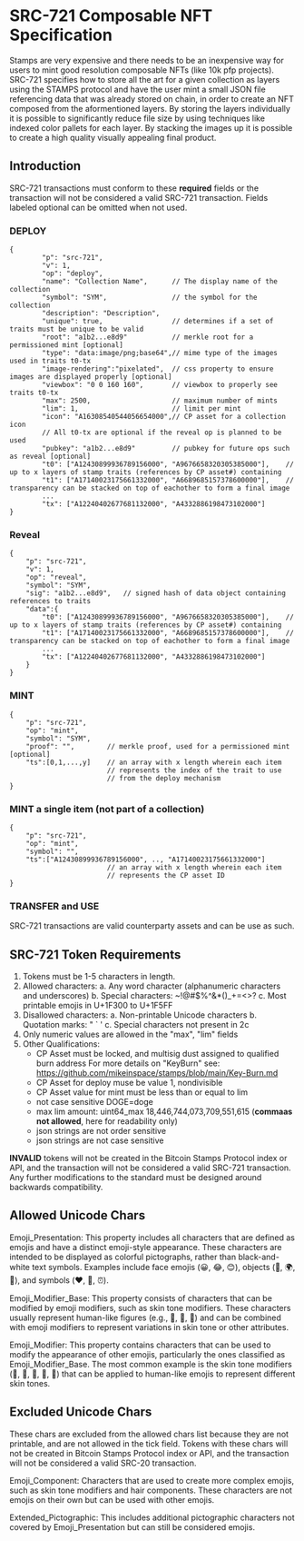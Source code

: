 # SRC-721 Composable NFT Specification

Stamps are very expensive and there needs to be an inexpensive way for users to mint good resolution composable NFTs (like 10k pfp projects).  SRC-721 specifies how to store all the art for a given collection as layers using the STAMPS protocol and have the user mint a small JSON file referencing data that was already stored on chain, in order to create an NFT composed from the aformentioned layers. By storing the layers individually it is possible to significantly reduce file size by using techniques like indexed color pallets for each layer.  By stacking the images up it is possible to create a high quality visually appealing final product.

## Introduction

SRC-721 transactions must conform to these **required** fields or the transaction will not be considered a valid SRC-721 transaction. Fields labeled optional can be omitted when not used.

### DEPLOY
```
{
        "p": "src-721",
        "v": 1,
        "op": "deploy",
        "name": "Collection Name",      // The display name of the collection
        "symbol": "SYM",                // the symbol for the collection
        "description": "Description",
        "unique": true,                 // determines if a set of traits must be unique to be valid
        "root": "a1b2...e8d9"           // merkle root for a permissioned mint [optional]
        "type": "data:image/png;base64",// mime type of the images used in traits t0-tx
        "image-rendering":"pixelated",  // css property to ensure images are displayed properly [optional]
        "viewbox": "0 0 160 160",       // viewbox to properly see  traits t0-tx
        "max": 2500,                    // maximum number of mints
        "lim": 1,                       // limit per mint
        "icon": "A16308540544056654000",// CP asset for a collection icon 
        // All t0-tx are optional if the reveal op is planned to be used
        "pubkey": "a1b2...e8d9"         // pubkey for future ops such as reveal [optional]
        "t0": ["A12430899936789156000", "A9676658320305385000"],    // up to x layers of stamp traits (references by CP asset#) containing
        "t1": ["A17140023175661332000", "A6689685157378600000"],    // transparency can be stacked on top of eachother to form a final image
        ...
        "tx": ["A12240402677681132000", "A4332886198473102000"]
}
```

### Reveal
```
{
    "p": "src-721",
    "v": 1,
    "op": "reveal",
    "symbol": "SYM",
    "sig": "a1b2...e8d9",   // signed hash of data object containing references to traits
    "data":{
        "t0": ["A12430899936789156000", "A9676658320305385000"],    // up to x layers of stamp traits (references by CP asset#) containing
        "t1": ["A17140023175661332000", "A6689685157378600000"],    // transparency can be stacked on top of eachother to form a final image
        ...
        "tx": ["A12240402677681132000", "A4332886198473102000"]
    }
}
```


### MINT
```
{
    "p": "src-721",
    "op": "mint",
    "symbol": "SYM",
    "proof": "",        // merkle proof, used for a permissioned mint [optional]
    "ts":[0,1,...,y]    // an array with x length wherein each item
                        // represents the index of the trait to use
                        // from the deploy mechanism
}
```

### MINT a single item (not part of a collection)
```
{
    "p": "src-721",
    "op": "mint",
    "symbol": "",
    "ts":["A12430899936789156000", .., "A17140023175661332000"]    
                        // an array with x length wherein each item
                        // represents the CP asset ID 
}
```
### TRANSFER and USE

SRC-721 transactions are valid counterparty assets and can be use as such.

## SRC-721 Token Requirements

1. Tokens must be 1-5 characters in length.
2. Allowed characters:
   a. Any word character (alphanumeric characters and underscores)
   b. Special characters: ~!@#$%^&*()_+=<>?
   c. Most printable emojis in U+1F300 to U+1F5FF
3. Disallowed characters:
   a. Non-printable Unicode characters
   b. Quotation marks: " ` '
   c. Special characters not present in 2c
4. Only numeric values are allowed in the "max", "lim" fields
5. Other Qualifications:
    - CP Asset must be locked, and multisig dust assigned to qualified burn address For more details on "KeyBurn" see: https://github.com/mikeinspace/stamps/blob/main/Key-Burn.md
    - CP Asset for deploy muse be value 1, nondivisible
    - CP Asset value for mint must be less than or equal to lim
    - not case sensitive DOGE=doge
    - max lim amount: uint64_max 18,446,744,073,709,551,615 (**commaas not allowed**, here for readability only)
    - json strings are not order sensitive
    - json strings are not case sensitive


**INVALID** tokens will not be created in the Bitcoin Stamps Protocol index or API, and the transaction will not be considered a valid SRC-721 transaction. Any further modifications to the standard must be designed around backwards compatibility.


## Allowed Unicode Chars

Emoji_Presentation: This property includes all characters that are defined as emojis and have a distinct emoji-style appearance. These characters are intended to be displayed as colorful pictographs, rather than black-and-white text symbols. Examples include face emojis (😀, 😂, 😊), objects (🚗, 🌍, 🍕), and symbols (❤️, 🚫, ⏰).

Emoji_Modifier_Base: This property consists of characters that can be modified by emoji modifiers, such as skin tone modifiers. These characters usually represent human-like figures (e.g., 👩, 👨, 🤳) and can be combined with emoji modifiers to represent variations in skin tone or other attributes.

Emoji_Modifier: This property contains characters that can be used to modify the appearance of other emojis, particularly the ones classified as Emoji_Modifier_Base. The most common example is the skin tone modifiers (🏻, 🏼, 🏽, 🏾, 🏿) that can be applied to human-like emojis to represent different skin tones.


## Excluded Unicode Chars

These chars are excluded from the allowed chars list because they are not printable, and are not allowed in the tick field. Tokens with these chars will not be created in Bitcoin Stamps Protocol index or API, and the transaction will not be considered a valid SRC-20 transaction.

Emoji_Component: Characters that are used to create more complex emojis, such as skin tone modifiers and hair components. These characters are not emojis on their own but can be used with other emojis.

Extended_Pictographic: This includes additional pictographic characters not covered by Emoji_Presentation but can still be considered emojis.
